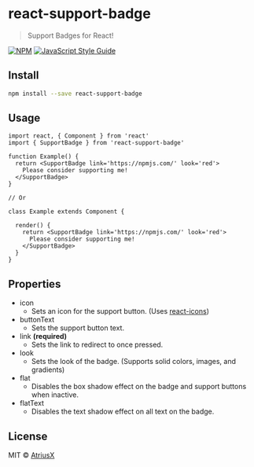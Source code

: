 # react-support-badge

> Support Badges for React!

[![NPM](https://img.shields.io/npm/v/react-support-badge.svg)](https://www.npmjs.com/package/react-support-badge) [![JavaScript Style Guide](https://img.shields.io/badge/code_style-standard-brightgreen.svg)](https://standardjs.com)

## Install

```bash
npm install --save react-support-badge
```

## Usage

```tsx
import react, { Component } from 'react'
import { SupportBadge } from 'react-support-badge'

function Example() {
  return <SupportBadge link='https://npmjs.com/' look='red'>
    Please consider supporting me!
  </SupportBadge>
}

// Or

class Example extends Component {

  render() {
    return <SupportBadge link='https://npmjs.com/' look='red'>
      Please consider supporting me!
    </SupportBadge>
  }
}
```

## Properties

- icon
  - Sets an icon for the support button. (Uses [react-icons]('https://npmjs.com/react-icons/'))
- buttonText
  - Sets the support button text.
- link **(required)**
  - Sets the link to redirect to once pressed.
- look
  - Sets the look of the badge. (Supports solid colors, images, and gradients)
- flat
  - Disables the box shadow effect on the badge and support buttons when inactive.
- flatText
  - Disables the text shadow effect on all text on the badge.

## License

MIT © [AtriusX](https://github.com/AtriusX)
